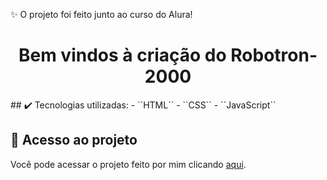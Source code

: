 ✨ O projeto foi feito junto ao curso do Alura!
<h1 align="center">Bem vindos à criação do Robotron-2000</h1>
## ✔️ Tecnologias utilizadas:
- ``HTML``
- ``CSS``
- ``JavaScript``

## 📁 Acesso ao projeto

Você pode acessar o projeto feito por mim clicando [aqui](https://aliceurzedadev.github.io/robotron2000/).